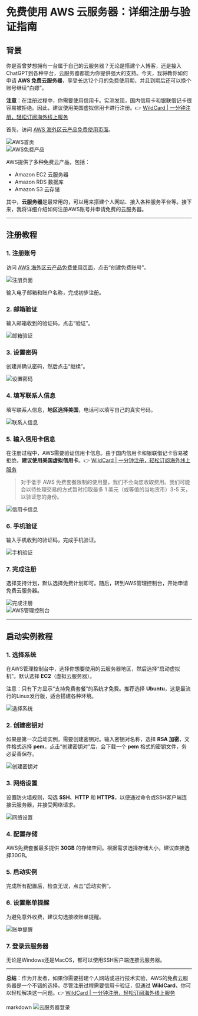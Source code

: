 # 免费使用 AWS 云服务器：详细注册与验证指南

## 背景

你是否曾梦想拥有一台属于自己的云服务器？无论是搭建个人博客，还是接入ChatGPT到各种平台，云服务器都能为你提供强大的支持。今天，我将教你如何申请 **AWS 免费云服务器**，享受长达12个月的免费使用期，并且到期后还可以换个账号继续“白嫖”。

**注意**：在注册过程中，你需要使用信用卡。实测发现，国内信用卡和银联借记卡很容易被拒绝。因此，建议使用美国虚拟信用卡进行注册。👉 [WildCard | 一分钟注册，轻松订阅海外线上服务](https://bbtdd.com/WildCard)

首先，访问 [AWS 海外区云产品免费使用页面](https://aws.amazon.com/cn/free/?trk=5ef0d4d4-090e-4414-a5ef-c8828d58e17b&sc_channel=sm)。

![AWS首页](https://bbtdd.com/img/39806247.webp)  
![AWS免费产品](https://bbtdd.com/img/623970718151.webp)

AWS提供了多种免费云产品，包括：
- Amazon EC2 云服务器
- Amazon RDS 数据库
- Amazon S3 云存储

其中，**云服务器**是最常用的，可以用来搭建个人网站、接入各种服务平台等。接下来，我将详细介绍如何注册AWS账号并申请免费的云服务器。

---

## 注册教程

### 1. 注册账号

访问 [AWS 海外区云产品免费使用页面](https://aws.amazon.com/cn/free/?trk=5ef0d4d4-090e-4414-a5ef-c8828d58e17b&sc_channel=sm)，点击“创建免费账号”。

![注册页面](https://bbtdd.com/img/5888550285.webp)

输入电子邮箱和账户名称，完成初步注册。

### 2. 邮箱验证

输入邮箱收到的验证码，点击“验证”。

![邮箱验证](https://bbtdd.com/img/79134091.webp)

### 3. 设置密码

创建并确认密码，然后点击“继续”。

![设置密码](https://bbtdd.com/img/909600934.webp)

### 4. 填写联系人信息

填写联系人信息，**地区选择美国**，电话可以填写自己的真实号码。

![联系人信息](https://bbtdd.com/img/53320534467240.webp)

### 5. 输入信用卡信息

在注册过程中，AWS需要验证信用卡信息。由于国内信用卡和银联借记卡容易被拒绝，**建议使用美国虚拟信用卡**。👉 [WildCard | 一分钟注册，轻松订阅海外线上服务](https://bbtdd.com/WildCard)

> 对于低于 AWS 免费套餐限制的使用量，我们不会向您收取费用。我们可能会以待处理交易的方式暂时扣取最多 1 美元（或等值的当地货币）3-5 天，以验证您的身份。

![信用卡信息](https://bbtdd.com/img/51097648272805.webp)

### 6. 手机验证

输入手机收到的验证码，完成手机验证。

![手机验证](https://bbtdd.com/img/800507129.webp)

### 7. 完成注册

选择支持计划，默认选择免费计划即可。随后，转到AWS管理控制台，开始申请免费云服务器。

![完成注册](https://bbtdd.com/img/06593662796.webp)  
![AWS管理控制台](https://bbtdd.com/img/051443515143872.webp)

---

## 启动实例教程

### 1. 选择系统

在AWS管理控制台中，选择你想要使用的云服务器地区，然后选择“启动虚拟机”。默认选择 **EC2**（虚拟云服务器）。

注意：只有下方显示“支持免费套餐”的系统才免费。推荐选择 **Ubuntu**，这是最流行的Linux发行版，适合搭建各种环境。

![选择系统](https://bbtdd.com/img/71184044538396.webp)

### 2. 创建密钥对

如果是第一次启动实例，需要创建密钥对。输入密钥对名称，选择 **RSA 加密**，文件格式选择 **pem**。点击“创建密钥对”后，会下载一个 **pem** 格式的密钥文件，务必妥善保存。

![创建密钥对](https://bbtdd.com/img/460353410.webp)

### 3. 网络设置

设置防火墙规则，勾选 **SSH**、**HTTP** 和 **HTTPS**，以便通过命令或SSH客户端连接云服务器，并接受网络请求。

![网络设置](https://bbtdd.com/img/019953899926.webp)

### 4. 配置存储

AWS免费套餐最多提供 **30GB** 的存储空间。根据需求选择存储大小，建议直接选择30GB。

### 5. 启动实例

完成所有配置后，检查无误，点击“启动实例”。

### 6. 设置账单提醒

为避免意外收费，建议勾选接收账单提醒。

![账单提醒](https://bbtdd.com/img/1448352178419475.webp)

### 7. 登录云服务器

无论是Windows还是MacOS，都可以使用SSH客户端连接云服务器。



---

**总结**：作为开发者，如果你需要搭建个人网站或进行技术实验，AWS的免费云服务器是一个不错的选择。尽管注册过程需要信用卡验证，但通过 **WildCard**，你可以轻松解决这一问题。👉 [WildCard | 一分钟注册，轻松订阅海外线上服务](https://bbtdd.com/WildCard)

markdown
![云服务器登录](https://bbtdd.com/img/511240246389.webp)